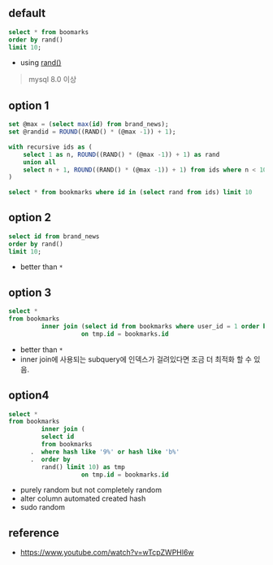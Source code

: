 ## default 

```sql
select * from boomarks
order by rand()
limit 10;
```
- using [rand()](https://aodba.com/mysql-rand-function/)


> mysql 8.0 이상

## option 1

```sql
set @max = (select max(id) from brand_news);  
set @randid = ROUND((RAND() * (@max -1)) + 1);  
  
with recursive ids as (  
    select 1 as n, ROUND((RAND() * (@max -1)) + 1) as rand  
    union all  
    select n + 1, ROUND((RAND() * (@max -1)) + 1) from ids where n < 1000
)  
  
select * from bookmarks where id in (select rand from ids) limit 10
```

## option 2

```sql
select id from brand_news  
order by rand()  
limit 10;
```
- better than `*`

## option 3

```sql
select *  
from bookmarks  
         inner join (select id from bookmarks where user_id = 1 order by rand() limit 10) as tmp  
                    on tmp.id = bookmarks.id
```
- better than `*`
- inner join에 사용되는 subquery에 인덱스가 걸려있다면 조금 더 최적화 할 수 있음.

## option4
```sql
select *  
from bookmarks  
         inner join (
         select id 
         from bookmarks
	  .  where hash like '9%' or hash like 'b%'
	  .  order by
         rand() limit 10) as tmp  
                    on tmp.id = bookmarks.id
```

- purely random but not completely random
- alter column automated created hash 
- sudo random

## reference
- https://www.youtube.com/watch?v=wTcpZWPHl6w